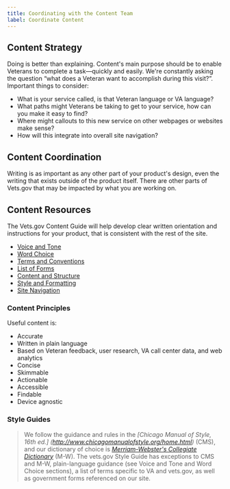 ```yaml
---
title: Coordinating with the Content Team
label: Coordinate Content
---
```

## Content Strategy
Doing is better than explaining. Content's main purpose should be to enable Veterans to complete a task—quickly and easily. We're constantly asking the question “what does a Veteran want to accomplish during this visit?”. Important things to consider:

- What is your service called, is that Veteran language or VA language?
- What paths might Veterans be taking to get to your service, how can you make it easy to find?
- Where might callouts to this new service on other webpages or websites make sense?
- How will this integrate into overall site navigation?

## Content Coordination
Writing is as important as any other part of your product's design, even the writing that exists outside of the product itself. There are other parts of Vets.gov that may be impacted by what you are working on.

## Content Resources
The Vets.gov Content Guide will help develop clear written orientation and instructions for your product, that is consistent with the rest of the site.
- [Voice and Tone](./voice-and-tone)
- [Word Choice](./word-choice)
- [Terms and Conventions](./terms-and-conventions)
- [List of Forms](./forms)
- [Content and Structure](./content-and-structure)
- [Style and Formatting](./style-and-formatting)
- [Site Navigation](./site-navigation)

### Content Principles
Useful content is:
 - Accurate
 - Written in plain language
 - Based on Veteran feedback, user research, VA call center data, and web analytics
 - Concise
 - Skimmable
 - Actionable
 - Accessible
 - Findable
 - Device agnostic


### Style Guides
> We follow the guidance and rules in the *[Chicago Manual of Style, 16th ed.] (http://www.chicagomanualofstyle.org/home.html)* (CMS), and our dictionary of choice is [*Merriam-Webster's Collegiate Dictionary*](http://www.merriam-webster.com/) (M-W). The vets.gov Style Guide has exceptions to CMS and M-W, plain-language guidance (see Voice and Tone and Word Choice sections), a list of terms specific to VA and vets.gov, as well as government forms referenced on our site.
